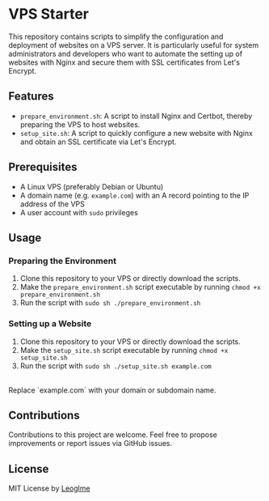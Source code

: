 # VPS Starter

This repository contains scripts to simplify the configuration and deployment of websites on a VPS server. It is particularly useful for system administrators and developers who want to automate the setting up of websites with Nginx and secure them with SSL certificates from Let's Encrypt.

## Features

- `prepare_environment.sh`: A script to install Nginx and Certbot, thereby preparing the VPS to host websites.
- `setup_site.sh`: A script to quickly configure a new website with Nginx and obtain an SSL certificate via Let's Encrypt.

## Prerequisites

- A Linux VPS (preferably Debian or Ubuntu)
- A domain name (e.g. `example.com`) with an A record pointing to the IP address of the VPS
- A user account with `sudo` privileges

## Usage

### Preparing the Environment
1. Clone this repository to your VPS or directly download the scripts.
2. Make the `prepare_environment.sh` script executable by running `chmod +x prepare_environment.sh`
3. Run the script with `sudo sh ./prepare_environment.sh`

### Setting up a Website
1. Clone this repository to your VPS or directly download the scripts.
2. Make the `setup_site.sh` script executable by running `chmod +x setup_site.sh`
3. Run the script with `sudo sh ./setup_site.sh example.com`
<br>
Replace `example.com` with your domain or subdomain name.


## Contributions
Contributions to this project are welcome. Feel free to propose improvements or report issues via GitHub issues.

## License
MIT License by [Leoglme](https://github.com/Leoglme)
